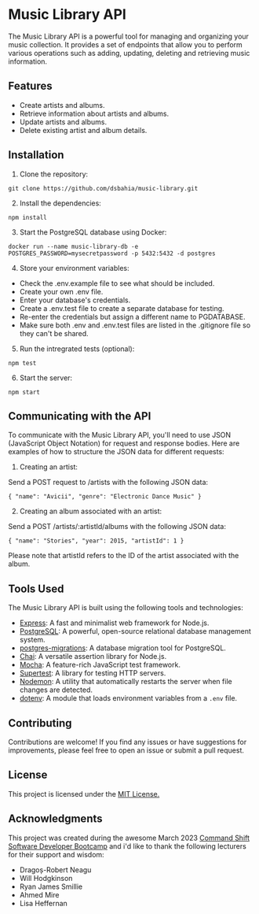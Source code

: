 # Music Library API

The Music Library API is a powerful tool for managing and organizing your music collection. It provides a set of endpoints that allow you to perform various operations such as adding, updating, deleting and retrieving music information.

## Features

- Create artists and albums.
- Retrieve information about artists and albums.
- Update artists and albums.
- Delete existing artist and album details.

## Installation

1. Clone the repository:

`git clone https://github.com/dsbahia/music-library.git`

2. Install the dependencies:

`npm install`

3. Start the PostgreSQL database using Docker:

`docker run --name music-library-db -e POSTGRES_PASSWORD=mysecretpassword -p 5432:5432 -d postgres`

4. Store your environment variables:

- Check the .env.example file to see what should be included.
- Create your own .env file.
- Enter your database's credentials.
- Create a .env.test file to create a separate database for testing.
- Re-enter the credentials but assign a different name to PGDATABASE.
- Make sure both .env and .env.test files are listed in the .gitignore file so they can't be shared.

5. Run the intregrated tests (optional):

`npm test`

6. Start the server:

`npm start`

## Communicating with the API

To communicate with the Music Library API, you'll need to use JSON (JavaScript Object Notation) for request and response bodies. Here are examples of how to structure the JSON data for different requests:

1. Creating an artist:

Send a POST request to /artists with the following JSON data:

`{
    "name": "Avicii",
    "genre": "Electronic Dance Music"
}`

2. Creating an album associated with an artist:

Send a POST /artists/:artistId/albums with the following JSON data:

`{
  "name": "Stories",
  "year": 2015,
  "artistId": 1
}`

Please note that artistId refers to the ID of the artist associated with the album.

## Tools Used

The Music Library API is built using the following tools and technologies:

- [Express](https://expressjs.com): A fast and minimalist web framework for Node.js.
- [PostgreSQL](https://www.postgresql.org): A powerful, open-source relational database management system.
- [postgres-migrations](https://github.com/theoephraim/node-postgres-migrations): A database migration tool for PostgreSQL.
- [Chai](https://www.chaijs.com): A versatile assertion library for Node.js.
- [Mocha](https://mochajs.org): A feature-rich JavaScript test framework.
- [Supertest](https://github.com/visionmedia/supertest): A library for testing HTTP servers.
- [Nodemon](https://nodemon.io): A utility that automatically restarts the server when file changes are detected.
- [dotenv](https://github.com/motdotla/dotenv): A module that loads environment variables from a `.env` file.

## Contributing

Contributions are welcome! If you find any issues or have suggestions for improvements, please feel free to open an issue or submit a pull request. 

## License

This project is licensed under the [MIT License.](https://opensource.org/license/mit/)

## Acknowledgments

This project was created during the awesome March 2023 [Command Shift Software Developer Bootcamp](https://www.commandshift.co/) and i'd like to thank the following lecturers for their support and wisdom:

- Dragoș-Robert Neagu
- Will Hodgkinson
- Ryan James Smillie
- Ahmed Mire
- Lisa Heffernan